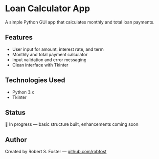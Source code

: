 # Loan Calculator App

A simple Python GUI app that calculates monthly and total loan payments.

## Features
- User input for amount, interest rate, and term
- Monthly and total payment calculator
- Input validation and error messaging
- Clean interface with Tkinter

## Technologies Used
- Python 3.x
- Tkinter

## Status
🚧 In progress — basic structure built, enhancements coming soon

## Author
Created by Robert S. Foster — [github.com/robfost](https://github.com/robfost)

